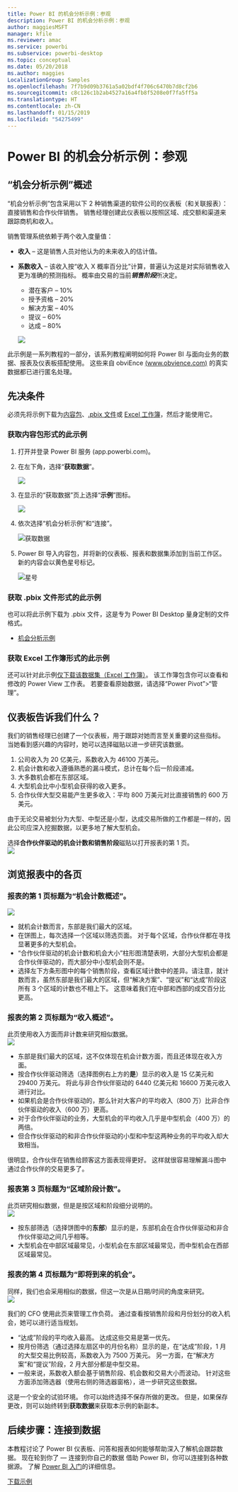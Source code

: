 ```yaml
---
title: Power BI 的机会分析示例：参观
description: Power BI 的机会分析示例：参观
author: maggiesMSFT
manager: kfile
ms.reviewer: amac
ms.service: powerbi
ms.subservice: powerbi-desktop
ms.topic: conceptual
ms.date: 05/20/2018
ms.author: maggies
LocalizationGroup: Samples
ms.openlocfilehash: 7f7b9d09b3761a5a02bdf4f706c6470b7d8cf2b6
ms.sourcegitcommit: c8c126c1b2ab4527a16a4fb8f5208e0f7fa5ff5a
ms.translationtype: HT
ms.contentlocale: zh-CN
ms.lasthandoff: 01/15/2019
ms.locfileid: "54275499"
---
```

# <a name="opportunity-analysis-sample-for-power-bi-take-a-tour"></a>Power BI 的机会分析示例：参观

## <a name="overview-of-the-opportunity-analysis-sample"></a>“机会分析示例”概述
“机会分析示例”包含采用以下 2 种销售渠道的软件公司的仪表板（和关联报表）：直接销售和合作伙伴销售。 销售经理创建此仪表板以按照区域、成交额和渠道来跟踪商机和收入。

销售管理系统依赖于两个收入度量值：

* **收入** – 这是销售人员对他认为的未来收入的估计值。
* **系数收入** – 该收入按“收入 X 概率百分比”计算，普遍认为这是对实际销售收入更为准确的预测指标。 概率由交易的当前***销售阶段***所决定。
  * 潜在客户 – 10%  
  * 授予资格 – 20%  
  * 解决方案 – 40%  
  * 提议 – 60%  
  * 达成 – 80%

  ![](media/sample-opportunity-analysis/opportunity1.png)

此示例是一系列教程的一部分，该系列教程阐明如何将 Power BI 与面向业务的数据、报表及仪表板搭配使用。 这些来自 obviEnce [(www.obvience.com)](http://www.obvience.com/) 的真实数据都已进行匿名处理。

## <a name="prerequisites"></a>先决条件

 必须先将示例下载为[内容包](https://docs.microsoft.com/power-bi/sample-opportunity-analysis#get-the-content-pack-for-this-sample)、[.pbix 文件](http://download.microsoft.com/download/9/1/5/915ABCFA-7125-4D85-A7BD-05645BD95BD8/Opportunity%20Analysis%20Sample%20PBIX.pbix)或 [Excel 工作簿](http://go.microsoft.com/fwlink/?LinkId=529782)，然后才能使用它。

### <a name="get-the-content-pack-for-this-sample"></a>获取内容包形式的此示例

1. 打开并登录 Power BI 服务 (app.powerbi.com)。
2. 在左下角，选择“**获取数据**”。
   
    ![](media/sample-datasets/power-bi-get-data.png)
3. 在显示的“获取数据”页上选择“**示例**”图标。
   
   ![](media/sample-datasets/power-bi-samples-icon.png)
4. 依次选择“机会分析示例”和“连接”。  
  
   ![获取数据](media/sample-opportunity-analysis/opportunity-connect.png)
   
5. Power BI 导入内容包，并将新的仪表板、报表和数据集添加到当前工作区。 新的内容会以黄色星号标记。 
   
   ![星号](media/sample-opportunity-analysis/opportunity-asterisk.png)
  
### <a name="get-the-pbix-file-for-this-sample"></a>获取 .pbix 文件形式的此示例

也可以将此示例下载为 .pbix 文件，这是专为 Power BI Desktop 量身定制的文件格式。 

 * [机会分析示例](http://download.microsoft.com/download/9/1/5/915ABCFA-7125-4D85-A7BD-05645BD95BD8/Opportunity%20Analysis%20Sample%20PBIX.pbix)

### <a name="get-the-excel-workbook-for-this-sample"></a>获取 Excel 工作簿形式的此示例
还可以针对此示例[仅下载该数据集（Excel 工作簿）](http://go.microsoft.com/fwlink/?LinkId=529782)。 该工作簿包含你可以查看和修改的 Power View 工作表。 若要查看原始数据，请选择“Power Pivot”>“管理”。


## <a name="what-is-our-dashboard-telling-us"></a>仪表板告诉我们什么？
我们的销售经理已创建了一个仪表板，用于跟踪对她而言至关重要的这些指标。 当她看到感兴趣的内容时，她可以选择磁贴以进一步研究该数据。

1. 公司收入为 20 亿美元，系数收入为 46100 万美元。
2. 机会计数和收入遵循熟悉的漏斗模式，总计在每个后一阶段递减。
3. 大多数机会都在东部区域。
4. 大型机会比中小型机会获得的收入更多。
5. 合作伙伴大型交易能产生更多收入：平均 800 万美元对比直接销售的 600 万美元。

由于无论交易被划分为大型、中型还是小型，达成交易所做的工作都是一样的，因此公司应深入挖掘数据，以更多地了解大型机会。

选择**合作伙伴驱动的机会计数和销售阶段**磁贴以打开报表的第 1 页。  
![](media/sample-opportunity-analysis/opportunity2.png)

## <a name="explore-the-pages-in-the-report"></a>浏览报表中的各页
### <a name="page-1-of-our-report-is-titled-opportunity-count-overview"></a>报表的第 1 页标题为“机会计数概述”。
![](media/sample-opportunity-analysis/opportunity3.png)

* 就机会计数而言，东部是我们最大的区域。  
* 在饼图上，每次选择一个区域以筛选页面。 对于每个区域，合作伙伴都在寻找显著更多的大型机会。   
* “合作伙伴驱动的机会计数和机会大小”柱形图清楚表明，大部分大型机会都是合作伙伴驱动的，而大部分中小型机会则不是。
* 选择左下方条形图中的每个销售阶段，查看区域计数中的差异。请注意，就计数而言，虽然东部是我们最大的区域，但“解决方案”、“提议”和“达成”阶段这所有 3 个区域的计数也不相上下。 这意味着我们在中部和西部的成交百分比更高。

### <a name="page-2-of-our-report-is-titled-revenue-overview"></a>报表的第 2 页标题为“收入概述”。
此页使用收入方面而非计数来研究相似数据。  
![](media/sample-opportunity-analysis/opportunity4.png)

* 东部是我们最大的区域，这不仅体现在机会计数方面，而且还体现在收入方面。  
* 按合作伙伴驱动筛选（选择图例右上方的**是**）显示的收入是 15 亿美元和 29400 万美元。 将此与非合作伙伴驱动的 6440 亿美元和 16600 万美元收入进行对比。  
* 如果机会是合作伙伴驱动的，那么针对大客户的平均收入（800 万）比非合作伙伴驱动的收入（600 万）更高。  
* 对于合作伙伴驱动的业务，大型机会的平均收入几乎是中型机会（400 万）的两倍。  
* 但合作伙伴驱动的和非合作伙伴驱动的小型和中型这两种业务的平均收入却大致相当。   

很明显，合作伙伴在销售给顾客这方面表现得更好。  这样就很容易理解漏斗图中通过合作伙伴的交易更多了。

### <a name="page-3-of-our-report-is-titled-region-stage-counts"></a>报表第 3 页标题为“区域阶段计数”。
此页研究相似数据，但是是按区域和阶段细分说明的。  
![](media/sample-opportunity-analysis/opportunity5.png)

* 按东部筛选（选择饼图中的**东部**）显示的是，东部机会在合作伙伴驱动和非合作伙伴驱动之间几乎相等。
* 大型机会在中部区域最常见，小型机会在东部区域最常见，而中型机会在西部区域最常见。

### <a name="page-4-of-our-report-is-titled-upcoming-opportunities"></a>报表的第 4 页标题为“即将到来的机会”。
同样，我们也会采用相似的数据，但这一次是从日期/时间的角度来研究。  
![](media/sample-opportunity-analysis/opportunity6.png)

我们的 CFO 使用此页来管理工作负荷。 通过查看按销售阶段和月份划分的收入机会，她可以进行适当规划。

* “达成”阶段的平均收入最高。 达成这些交易是第一优先。
* 按月份筛选（通过选择左扇区中的月份名称）显示的是，在“达成”阶段，1 月的大型交易比例较高，系数收入为 7500 万美元。 另一方面，在“解决方案”和“提议”阶段，2 月大部分都是中型交易。
* 一般来说，系数收入额会基于销售阶段、机会数和交易大小而波动。 针对这些方面添加筛选器（使用右侧的筛选器窗格），进一步研究这些数据。

这是一个安全的试验环境。 你可以始终选择不保存所做的更改。 但是，如果保存更改，则可以始终转到**获取数据**来获取本示例的新副本。

## <a name="next-steps-connect-to-your-data"></a>后续步骤：连接到数据
本教程讨论了 Power BI 仪表板、问答和报表如何能够帮助深入了解机会跟踪数据。 现在轮到你了 — 连接到你自己的数据 借助 Power BI，你可以连接到各种数据源。 了解 [Power BI 入门](service-get-started.md)的详细信息。

[下载示例](sample-datasets.md)  
